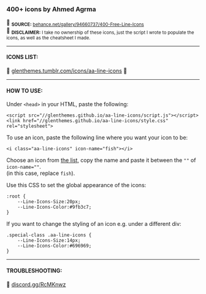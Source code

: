 ### 400+ icons by Ahmed Agrma

🌺 <sub>**SOURCE:** [behance.net/gallery/94660737/400-Free-Line-Icons](https://www.behance.net/gallery/94660737/400-Free-Line-Icons)</sub>  
🌺 <sub>**DISCLAIMER:** I take no ownership of these icons, just the script I wrote to populate the icons, as well as the cheatsheet I made.</sub>

---

#### ICONS LIST:
🌿 [glenthemes.tumblr.com/icons/aa-line-icons](https://glenthemes.tumblr.com/icons/aa-line-icons) 🌿

---

#### HOW TO USE:
Under `<head>` in your HTML, paste the following:
```
<script src="//glenthemes.github.io/aa-line-icons/script.js"></script>
<link href="//glenthemes.github.io/aa-line-icons/style.css" rel="stylesheet">
```

To use an icon, paste the following line where you want your icon to be:
```
<i class="aa-line-icons" icon-name="fish"></i>
```

Choose an icon from [the list](https://glenthemes.tumblr.com/icons/aa-line-icons), copy the name and paste it between the `""` of `icon-name=""`.  
(in this case, replace `fish`).

Use this CSS to set the global appearance of the icons:
```
:root {
    --Line-Icons-Size:20px;
    --Line-Icons-Color:#9fb3c7;
}
```

If you want to change the styling of an icon e.g. under a different div:
```
.special-class .aa-line-icons {
    --Line-Icons-Size:14px;
    --Line-Icons-Color:#696969;
}
```
---
#### TROUBLESHOOTING:
💌 [discord.gg/RcMKnwz](https://discord.gg/RcMKnwz)
